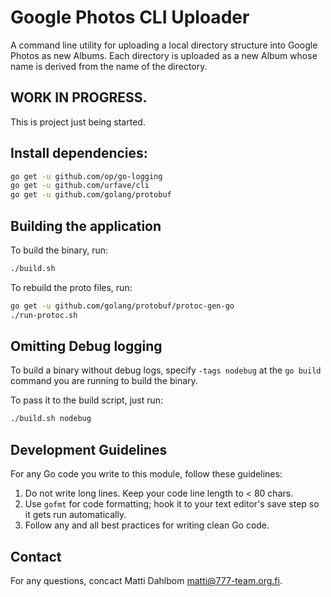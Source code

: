 # Google Photos CLI Uploader

A command line utility for uploading a local directory structure into Google Photos as new Albums. Each directory is uploaded as a new Album whose name is derived from the name of the directory.

## WORK IN PROGRESS.

This is project just being started.

## Install dependencies:

```sh
go get -u github.com/op/go-logging
go get -u github.com/urfave/cli
go get -u github.com/golang/protobuf
```

## Building the application

To build the binary, run:

```sh
./build.sh
```

To rebuild the proto files, run:

```sh
go get -u github.com/golang/protobuf/protoc-gen-go
./run-protoc.sh
```

## Omitting Debug logging

To build a binary without debug logs, specify `-tags nodebug` at the `go build` command you are running to build the binary.

To pass it to the build script, just run:

```sh
./build.sh nodebug
```

## Development Guidelines

For any Go code you write to this module, follow these guidelines:

1. Do not write long lines. Keep your code line length to < 80 chars.
2. Use `gofmt` for code formatting; hook it to your text editor's save step so it gets run automatically.
3. Follow any and all best practices for writing clean Go code.

## Contact

For any questions, concact Matti Dahlbom <matti@777-team.org.fi>.